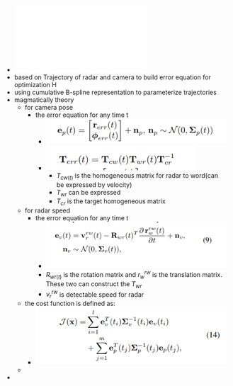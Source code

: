- ![A_Continuous-Time_Approach_for_3D_Radar-to-Camera_Extrinsic_Calibration.pdf](../assets/A_Continuous-Time_Approach_for_3D_Radar-to-Camera_Extrinsic_Calibration_1647692482563_0.pdf)
- based on Trajectory of radar and camera to build error equation for optimization H
- using cumulative B-spline representation to parameterize trajectories
- magmatically theory
	- for camera pose
		- the error equation for any time t
			- ![image.png](../assets/image_1647745031157_0.png)
			- ![image.png](../assets/image_1647745144032_0.png)
				- $T_{cw(t)}$ is the homogeneous matrix  for radar to word(can be expressed by velocity)
				- $T_{wr}$ can be expressed
				- $T_{cr}$ is the target homogeneous matrix
	- for radar speed
		- the error equation for any time t
			- ![image.png](../assets/image_1647745616804_0.png)
			- $R_{wr(t)}$ is the rotation matrix and $r_w^{rw}$ is the translation matrix. These two can construct the $T_{wr}$
			- $v_r^{rw}$ is detectable speed for radar
	- the cost function is defined as:
		- ![image.png](../assets/image_1647746030551_0.png)
	-
-